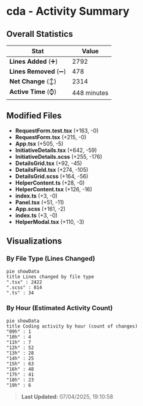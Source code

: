 # cda - Activity Summary 

## Overall Statistics

| Stat                   | Value                                                             |
| ---------------------- | ----------------------------------------------------------------- |
| **Lines Added** (➕)   | 2792                                          |
| **Lines Removed** (➖) | 478                                        |
| **Net Change** (↕)    | 2314                |
| **Active Time** (⌚)   | 448 minutes |


## Modified Files
- **RequestForm.test.tsx** (+163, -0)
- **RequestForm.tsx** (+215, -0)
- **App.tsx** (+505, -5)
- **InitiativeDetails.tsx** (+642, -59)
- **InitiativeDetails.scss** (+255, -176)
- **DetailsGrid.tsx** (+92, -45)
- **DetailsField.tsx** (+274, -105)
- **DetailsGrid.scss** (+164, -56)
- **HelperContent.ts** (+28, -0)
- **HelperContent.tsx** (+126, -16)
- **index.ts** (+3, -0)
- **Panel.tsx** (+51, -11)
- **App.scss** (+161, -2)
- **index.ts** (+3, -0)
- **HelperModal.tsx** (+110, -3)

## Visualizations

### By File Type (Lines Changed)

```mermaid
pie showData
title Lines changed by file type
".tsx" : 2422
".scss" : 814
".ts" : 34
```

### By Hour (Estimated Activity Count)

```mermaid
pie showData
title Coding activity by hour (count of changes)
"09h" : 1
"10h" : 4
"11h" : 7
"12h" : 52
"13h" : 28
"14h" : 25
"15h" : 63
"16h" : 48
"17h" : 41
"18h" : 23
"19h" : 6
```


> **Last Updated:** 07/04/2025, 19:10:58
